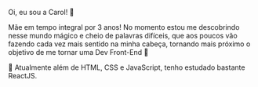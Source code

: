  Oi, eu sou a Carol! 👋

Mãe em tempo integral por 3 anos!  No momento estou me descobrindo nesse mundo mágico e cheio de palavras difíceis, 
que aos poucos vão fazendo cada vez mais sentido na minha cabeça, tornando mais próximo o objetivo de me tornar uma Dev Front-End  💞️

🌱 Atualmente além de HTML, CSS e JavaScript, tenho estudado bastante ReactJS.




<!---
carolcoelho/carolcoelho is a ✨ special ✨ repository because its `README.md` (this file) appears on your GitHub profile.
You can click the Preview link to take a look at your changes.
--->
